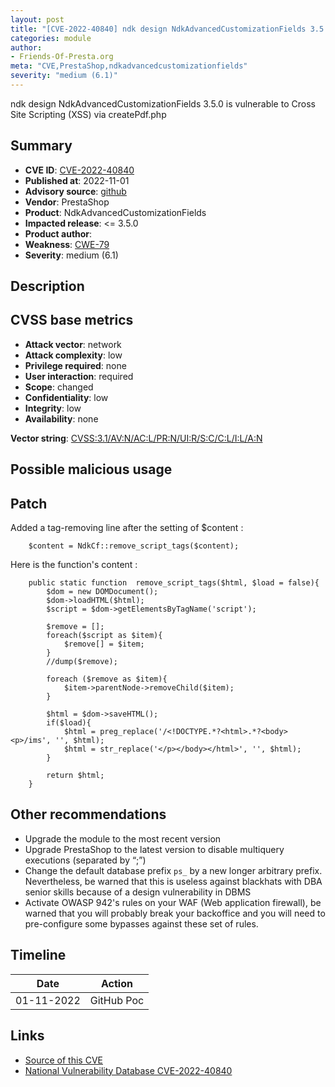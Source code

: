 ```yaml
---
layout: post
title: "[CVE-2022-40840] ndk design NdkAdvancedCustomizationFields 3.5.0 is vulnerable to Cross Site Scripting (XSS) via createPdf.php"
categories: module
author:
- Friends-Of-Presta.org
meta: "CVE,PrestaShop,ndkadvancedcustomizationfields"
severity: "medium (6.1)"
---
```


ndk design NdkAdvancedCustomizationFields 3.5.0 is vulnerable to Cross Site Scripting (XSS) via createPdf.php

## Summary

* **CVE ID**: [CVE-2022-40840](https://cve.mitre.org/cgi-bin/cvename.cgi?name=CVE-2022-40840)
* **Published at**: 2022-11-01
* **Advisory source**: [github](https://github.com/daaaalllii/cve-s/blob/main/CVE-2022-40840/poc.txt)
* **Vendor**: PrestaShop
* **Product**: NdkAdvancedCustomizationFields
* **Impacted release**: <= 3.5.0
* **Product author**: 
* **Weakness**: [CWE-79](https://cwe.mitre.org/data/definitions/79.html)
* **Severity**: medium (6.1)

## Description

## CVSS base metrics

* **Attack vector**: network
* **Attack complexity**: low
* **Privilege required**: none
* **User interaction**: required
* **Scope**: changed
* **Confidentiality**: low
* **Integrity**: low
* **Availability**: none

**Vector string**: [CVSS:3.1/AV:N/AC:L/PR:N/UI:R/S:C/C:L/I:L/A:N](https://nvd.nist.gov/vuln-metrics/cvss/v3-calculator?vector=AV:N/AC:L/PR:N/UI:R/S:C/C:L/I:L/A:N)

## Possible malicious usage

## Patch

Added a tag-removing line after the setting of $content :

```
	$content = NdkCf::remove_script_tags($content);
```

Here is the function's content :

```
    public static function  remove_script_tags($html, $load = false){
        $dom = new DOMDocument();
        $dom->loadHTML($html);
        $script = $dom->getElementsByTagName('script');
    
        $remove = [];
        foreach($script as $item){
            $remove[] = $item;
        }
        //dump($remove);
    
        foreach ($remove as $item){
            $item->parentNode->removeChild($item);
        }
    
        $html = $dom->saveHTML();
        if($load){
            $html = preg_replace('/<!DOCTYPE.*?<html>.*?<body><p>/ims', '', $html);
            $html = str_replace('</p></body></html>', '', $html);
        }
        
        return $html;
    }
```


## Other recommendations

* Upgrade the module to the most recent version
* Upgrade PrestaShop to the latest version to disable multiquery executions (separated by “;”)
* Change the default database prefix `ps_` by a new longer arbitrary prefix. Nevertheless, be warned that this is useless against blackhats with DBA senior skills because of a design vulnerability in DBMS
* Activate OWASP 942's rules on your WAF (Web application firewall), be warned that you will probably break your backoffice and you will need to pre-configure some bypasses against these set of rules.

## Timeline

| Date | Action |
| -- | -- |
| 01-11-2022 | GitHub Poc |

## Links

* [Source of this CVE](https://github.com/daaaalllii/cve-s/blob/main/CVE-2022-40840/poc.txt)
* [National Vulnerability Database CVE-2022-40840](https://nvd.nist.gov/vuln/detail/CVE-2022-40840)